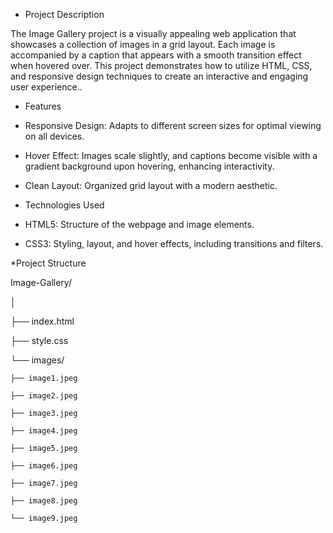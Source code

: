 * Project Description

The Image Gallery project is a visually appealing web application that showcases a collection of images in a grid layout. Each image is accompanied by a caption that appears with a smooth transition effect when hovered over. This project demonstrates how to utilize HTML, CSS, and responsive design techniques to create an interactive and engaging user experience..

* Features

- Responsive Design: Adapts to different screen sizes for optimal viewing on all devices.
  
- Hover Effect: Images scale slightly, and captions become visible with a gradient background upon hovering, enhancing interactivity.
  
- Clean Layout: Organized grid layout with a modern aesthetic.
  
* Technologies Used
  
- HTML5: Structure of the webpage and image elements.

- CSS3: Styling, layout, and hover effects, including transitions and filters.

*Project Structure

Image-Gallery/

│

├── index.html

├── style.css 

└── images/    

    ├── image1.jpeg
    
    ├── image2.jpeg
    
    ├── image3.jpeg
    
    ├── image4.jpeg
    
    ├── image5.jpeg
    
    ├── image6.jpeg
    
    ├── image7.jpeg
    
    ├── image8.jpeg
    
    └── image9.jpeg

